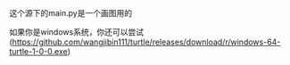 这个源下的main.py是一个画图用的

如果你是windows系统，你还可以尝试(https://github.com/wangjibin111/turtle/releases/download/r/windows-64-turtle-1-0-0.exe)

